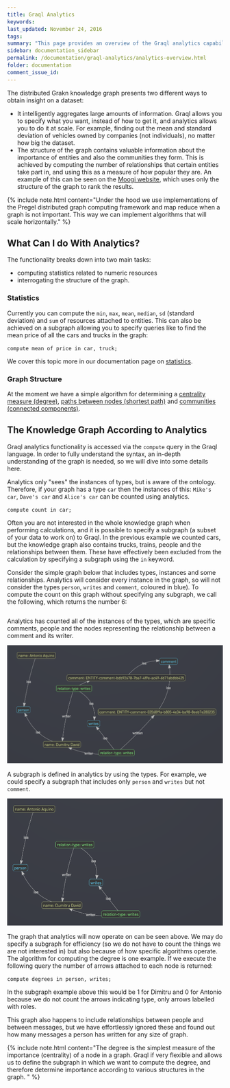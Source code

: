 ```yaml
---
title: Graql Analytics
keywords:
last_updated: November 24, 2016
tags:
summary: "This page provides an overview of the Graql analytics capabilities."
sidebar: documentation_sidebar
permalink: /documentation/graql-analytics/analytics-overview.html
folder: documentation
comment_issue_id:
---
```


The distributed Grakn knowledge graph presents two different ways to obtain insight on a dataset:   
 
 *   It intelligently aggregates large amounts of information. Graql allows you to specify what you want, instead of how to get it, and analytics allows you to do it at scale. For example, finding out the mean and standard deviation of vehicles owned by companies (not individuals), no matter how big the dataset. 
 *  The structure of the graph contains valuable information about the importance of entities and also the communities they form. This is achieved by computing the number of relationships that certain entities take part in, and using this as a measure of how popular they are. An example of this can be seen on the [Moogi website](https://moogi.co), which uses only the structure of the graph to rank the results. 

<!-- JCS Comments: Please can you clarify "graph is not important" as I don't understand what you mean, and also provide a suitable link to more about Pregel and map reduce  ? -->

{% include note.html content="Under the hood we use implementations of the Pregel distributed graph computing
framework and map reduce when a graph is not important. This way we can implement algorithms that will scale horizontally." %}

## What Can I do With Analytics?

The functionality breaks down into two main tasks: 

*  computing statistics related to numeric resources 
*  interrogating the structure of the graph.

### Statistics

Currently you can compute the `min`, `max`, `mean`, `median`, `sd` (standard deviation) and `sum` of resources attached to entities. This
can also be achieved on a subgraph allowing you to specify queries like to find the mean price of all the cars and trucks in the graph:   

```
compute mean of price in car, truck;
```

We cover this topic more in our documentation page on [statistics](./analytics-statistics.html).

### Graph Structure

At the moment we have a simple algorithm for determining a [centrality measure (degree)](./analytics-degrees.html), [paths between nodes (shortest
path)](analytics-shortest-path.html) and [communities (connected components)](./analytics-connected-components.html). 

## The Knowledge Graph According to Analytics

Graql analytics functionality is accessed via the `compute` query in the Graql language. In order to fully understand the
syntax, an in-depth understanding of the graph is needed, so we will dive into some details here.

Analytics only "sees" the instances of types, but is aware of the ontology. Therefore, if your graph has a type `car`
then the instances of this: `Mike's car`, `Dave's car` and `Alice's car` can be counted using analytics.   

```
compute count in car;
```

Often you are not interested in the whole knowledge graph when performing calculations, and it is possible to
specify a subgraph (a subset of your data to work on) to Graql. In the previous example we counted cars, but the
knowledge graph also contains trucks, trains, people and the relationships between them. These have effectively been
excluded from the calculation by specifying a subgraph using the `in` keyword.

Consider the simple graph below that includes types, instances and some relationships. Analytics
will consider every instance in the graph, so will not consider the types `person`, `writes` and `comment`, coloured in blue). To compute the count on this graph without specifying any subgraph, we call the following, which returns the number 6:   

```compute count;
``` 

Analytics has counted all of the instances of the types, which are specific comments, people and the nodes representing
the relationship between a comment and its writer.

![A simple graph.](/images/analytics_sub_Graph.png)

A subgraph is defined in analytics by using the types. For example, we could specify a subgraph that includes only
`person` and `writes` but not `comment`. 

<!-- JCS Comments: How do we do that? -->

![A simple graph.](/images/analytics_another_sub_Graph.png)

The graph that analytics will now operate on can be seen above. We may do specify a subgraph for efficiency (so we do not have to count the things we are not interested in) but also because of how specific algorithms operate. The algorithm for computing the degree is one example. If we execute the following query the number of arrows attached to each node is returned:   

```
compute degrees in person, writes;
```

In the subgraph example above this would be 1 for Dimitru and 0 for Antonio because we do not count the arrows indicating type, only arrows labelled with roles. 

<!-- JCS Comments: I don't understand why it's not 2, as there are 2 writer arrows -->

This graph also happens to include relationships between people and between messages, but we have effortlessly ignored these and found out how many messages a person has written for any size of graph.

<!-- JCS Comments: Sorry - this doesn't make sense to me. Please could you rephrase for the hard of thinking, or ping me to explain, so I can reword it when I understand? -->

{% include note.html content="The degree is the simplest measure of the importance (centrality) of a node in a graph.
Graql if very flexible and allows us to define the subgraph in which we want to compute the degree, and therefore determine
importance according to various structures in the graph.
" %}

